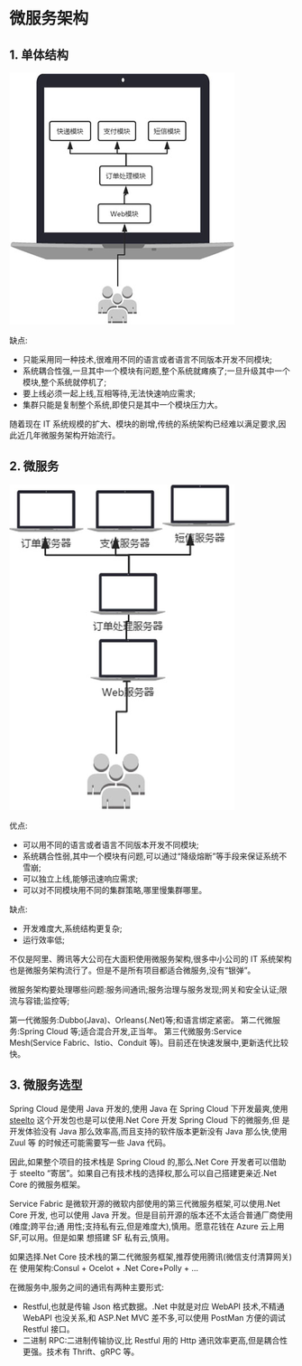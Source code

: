 # 微服务架构

## 1. 单体结构

![单体结构图](../img/microservice/single.png)

缺点:
* 只能采用同一种技术,很难用不同的语言或者语言不同版本开发不同模块;
* 系统耦合性强,一旦其中一个模块有问题,整个系统就瘫痪了;一旦升级其中一个模块,整个系统就停机了;
* 要上线必须一起上线,互相等待,无法快速响应需求;
* 集群只能是复制整个系统,即使只是其中一个模块压力大。

随着现在 IT 系统规模的扩大、模块的剧增,传统的系统架构已经难以满足要求,因此近几年微服务架构开始流行。

## 2. 微服务

![微服务架构图](../img/microservice/microservice.jpg)

优点:
* 可以用不同的语言或者语言不同版本开发不同模块;
* 系统耦合性弱,其中一个模块有问题,可以通过“降级熔断”等手段来保证系统不雪崩;
* 可以独立上线,能够迅速响应需求;
* 可以对不同模块用不同的集群策略,哪里慢集群哪里。

缺点:
* 开发难度大,系统结构更复杂;
* 运行效率低;


不仅是阿里、腾讯等大公司在大面积使用微服务架构,很多中小公司的 IT 系统架构也是微服务架构流行了。但是不是所有项目都适合微服务,没有“银弹”。

微服务架构要处理哪些问题:服务间通讯;服务治理与服务发现;网关和安全认证;限流与容错;监控等;

第一代微服务:Dubbo(Java)、Orleans(.Net)等;和语言绑定紧密。
第二代微服务:Spring Cloud 等;适合混合开发,正当年。
第三代微服务:Service Mesh(Service Fabric、Istio、Conduit 等)。目前还在快速发展中,更新迭代比较快。

## 3. 微服务选型
Spring Cloud 是使用 Java 开发的,使用 Java 在 Spring Cloud 下开发最爽,使用[steelto](https://steeltoe.io/) 这个开发包也是可以使用.Net Core 开发 Spring Cloud 下的微服务,但 是开发体验没有 Java 那么效率高,而且支持的软件版本更新没有 Java 那么快,使用 Zuul 等 的时候还可能需要写一些 Java 代码。

因此,如果整个项目的技术栈是 Spring Cloud 的,那么.Net Core 开发者可以借助于 steelto “寄居”。如果自己有技术栈的选择权,那么可以自己搭建更亲近.Net Core 的微服务框架。

Service Fabric 是微软开源的微软内部使用的第三代微服务框架,可以使用.Net Core 开发, 也可以使用 Java 开发。但是目前开源的版本还不太适合普通厂商使用(难度;跨平台;通 用性;支持私有云,但是难度大),慎用。愿意花钱在 Azure 云上用 SF,可以用。但是如果 想搭建 SF 私有云,慎用。

如果选择.Net Core 技术栈的第二代微服务框架,推荐使用腾讯(微信支付清算网关)在 使用架构:Consul + Ocelot + .Net Core+Polly + ...

在微服务中,服务之间的通讯有两种主要形式:
* Restful,也就是传输 Json 格式数据。.Net 中就是对应 WebAPI 技术,不精通 WebAPI 也没关系,和 ASP.Net MVC 差不多,可以使用 PostMan 方便的调试 Restful 接口。
* 二进制 RPC:二进制传输协议,比 Restful 用的 Http 通讯效率更高,但是耦合性更强。技术有 Thrift、gRPC 等。
